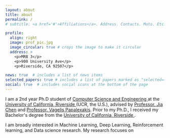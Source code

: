 ```yaml
---
layout: about
title: about
permalink: /
# subtitle: <a href='#'>Affiliations</a>. Address. Contacts. Moto. Etc.

profile:
  align: right
  image: prof_pic.jpg
  image_circular: true # crops the image to make it circular
  address: >
    <p>MRB 3</p>
    <p>900 University Ave</p>
    <p>Riverside, CA 92507</p>

news: true  # includes a list of news items
selected_papers: true # includes a list of papers marked as "selected={true}"
social: true  # includes social icons at the bottom of the page
---
```


[comment]: < Write your biography here. Tell the world about yourself. Link to your favorite [subreddit](http://reddit.com). You can put a picture in, too. The code is already in, just name your picture `prof_pic.jpg` and put it in the `img/` folder. >

I am a 2nd year Ph.D student of <a href='https://www1.cs.ucr.edu/'>Computer Science and Engineering </a> at the <a href='https://www.ucr.edu/'> University of California, Riverside </a> (UCR, the U.S.), advised by <a href='https://sites.google.com/view/jiachen-research/home'>Professor. Jia Chen</a> and <a href='https://www.cs.ucr.edu/~epapalex'>Professor. Vagelis Papalexakis</a>. Prior to my Ph.D., I received my Bachelor's degree from the <a href='https://www.ucr.edu/University'> University of California, Riverside </a>.

I am broadly interested in Machine Learning, Deep Learning, Reinforcement learning, and Data science research. My research focuses on

[comment]: <Put your address / P.O. box / other info right below your picture. You can also disable any these elements by editing `profile` property of the YAML header of your `_pages/about.md`. Edit `_bibliography/papers.bib` and Jekyll will render your [publications page](/al-folio/publications/) automatically.>

[comment]: <Link to your social media connections, too. This theme is set up to use [Font Awesome icons](http://fortawesome.github.io/Font-Awesome/) and [Academicons](https://jpswalsh.github.io/academicons/), like the ones below. Add your Facebook, Twitter, LinkedIn, Google Scholar, or just disable all of them.>
